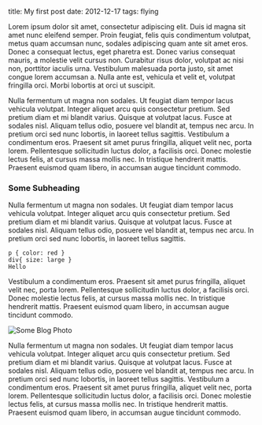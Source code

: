 title: My first post
date: 2012-12-17
tags: flying

Lorem ipsum dolor sit amet, consectetur adipiscing elit. Duis id magna sit amet nunc eleifend semper. Proin feugiat, felis quis condimentum volutpat, metus quam accumsan nunc, sodales adipiscing quam ante sit amet eros. Donec a consequat lectus, eget pharetra est. Donec varius consequat mauris, a molestie velit cursus non. Curabitur risus dolor, volutpat ac nisi non, porttitor iaculis urna. Vestibulum malesuada porta justo, sit amet congue lorem accumsan a. Nulla ante est, vehicula et velit et, volutpat fringilla orci. Morbi lobortis at orci ut suscipit.

Nulla fermentum ut magna non sodales. Ut feugiat diam tempor lacus vehicula volutpat. Integer aliquet arcu quis consectetur pretium. Sed pretium diam et mi blandit varius. Quisque at volutpat lacus. Fusce at sodales nisl. Aliquam tellus odio, posuere vel blandit at, tempus nec arcu. In pretium orci sed nunc lobortis, in laoreet tellus sagittis. Vestibulum a condimentum eros. Praesent sit amet purus fringilla, aliquet velit nec, porta lorem. Pellentesque sollicitudin luctus dolor, a facilisis orci. Donec molestie lectus felis, at cursus massa mollis nec. In tristique hendrerit mattis. Praesent euismod quam libero, in accumsan augue tincidunt commodo.

### Some Subheading

Nulla fermentum ut magna non sodales. Ut feugiat diam tempor lacus vehicula volutpat. Integer aliquet arcu quis consectetur pretium. Sed pretium diam et mi blandit varius. Quisque at volutpat lacus. Fusce at sodales nisl. Aliquam tellus odio, posuere vel blandit at, tempus nec arcu. In pretium orci sed nunc lobortis, in laoreet tellus sagittis.

<pre class="line-numbers"><code class="language-css">p { color: red }
div{ size: large }
Hello</code></pre>

Vestibulum a condimentum eros. Praesent sit amet purus fringilla, aliquet velit nec, porta lorem. Pellentesque sollicitudin luctus dolor, a facilisis orci. Donec molestie lectus felis, at cursus massa mollis nec. In tristique hendrerit mattis. Praesent euismod quam libero, in accumsan augue tincidunt commodo.

![Some Blog Photo](http://placehold.it/650x350)

Nulla fermentum ut magna non sodales. Ut feugiat diam tempor lacus vehicula volutpat. Integer aliquet arcu quis consectetur pretium. Sed pretium diam et mi blandit varius. Quisque at volutpat lacus. Fusce at sodales nisl. Aliquam tellus odio, posuere vel blandit at, tempus nec arcu. In pretium orci sed nunc lobortis, in laoreet tellus sagittis. Vestibulum a condimentum eros. Praesent sit amet purus fringilla, aliquet velit nec, porta lorem. Pellentesque sollicitudin luctus dolor, a facilisis orci. Donec molestie lectus felis, at cursus massa mollis nec. In tristique hendrerit mattis. Praesent euismod quam libero, in accumsan augue tincidunt commodo.

